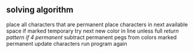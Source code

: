 ## solving algorithm

place all characters that are permanent
place characters in next available space if marked temporary
try next new color in line unless full
_return pattern if 4 permanent_
subtract permanent pegs from colors marked permanent
update characters
run program again

